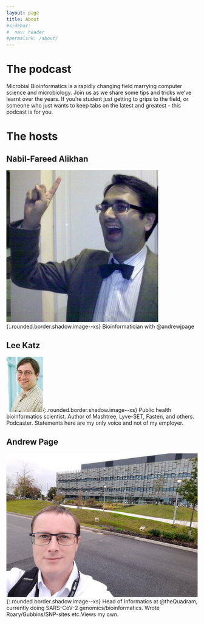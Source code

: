 ```yaml
---
layout: page
title: About
#sidebar:
#  nav: header
#permalink: /about/
---
```


# The podcast

Microbial Bioinformatics is a rapidly changing field marrying computer science and microbiology. Join us as we share some tips and tricks we’ve learnt over the years. If you’re student just getting to grips to the field, or someone who just wants to keep tabs on the latest and greatest - this podcast is for you.

# The hosts

## Nabil-Fareed Alikhan

![Image](/assets/images/NabilFareedAlikhan.jpg){:.rounded.border.shadow.image--xs}
Bioinformatician with @andrewjpage

## Lee Katz

![Image](/assets/images/LeeKatz.jpg){:.rounded.border.shadow.image--xs}
Public health bioinformatics scientist. Author of Mashtree, Lyve-SET, Fasten, and others. Podcaster. Statements here are my only voice and not of my employer.

## Andrew Page

![Image](/assets/images/AndrewPage.jpg){:.rounded.border.shadow.image--xs}
Head of Informatics at @theQuadram, currently doing SARS-CoV-2 genomics/bioinformatics. Wrote Roary/Gubbins/SNP-sites etc.Views my own.

